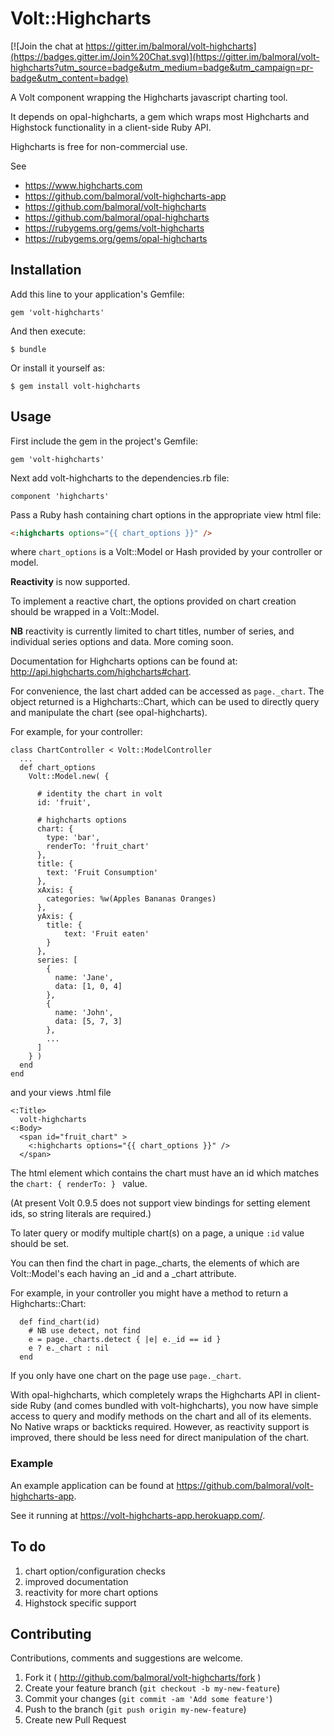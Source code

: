 # Volt::Highcharts

[![Join the chat at https://gitter.im/balmoral/volt-highcharts](https://badges.gitter.im/Join%20Chat.svg)](https://gitter.im/balmoral/volt-highcharts?utm_source=badge&utm_medium=badge&utm_campaign=pr-badge&utm_content=badge)

A Volt component wrapping the Highcharts javascript charting tool.

It depends on opal-highcharts, a gem which wraps most Highcharts and Highstock functionality in a client-side Ruby API.

Highcharts is free for non-commercial use.

See
- https://www.highcharts.com
- https://github.com/balmoral/volt-highcharts-app
- https://github.com/balmoral/volt-highcharts
- https://github.com/balmoral/opal-highcharts
- https://rubygems.org/gems/volt-highcharts
- https://rubygems.org/gems/opal-highcharts

## Installation

Add this line to your application's Gemfile:

    gem 'volt-highcharts'

And then execute:

    $ bundle

Or install it yourself as:

    $ gem install volt-highcharts

## Usage

First include the gem in the project's Gemfile:

```gem 'volt-highcharts'```

Next add volt-highcharts to the dependencies.rb file:

```component 'highcharts'```

Pass a Ruby hash containing chart options in the appropriate view html file:

```html
<:highcharts options="{{ chart_options }}" />
```

where `chart_options` is a Volt::Model or Hash provided by your controller or model. 

**Reactivity** is now supported. 

To implement a reactive chart, the options provided on chart creation should be wrapped in a Volt::Model.

**NB** reactivity is currently limited to chart titles, number of series, and individual series options and data. More coming soon.
  
Documentation for Highcharts options can be found at: http://api.highcharts.com/highcharts#chart.

For convenience, the last chart added can be accessed as ```page._chart```. 
The object returned is a Highcharts::Chart, which can be used to directly query and manipulate the chart (see opal-highcharts).
 
For example, for your controller:

```
class ChartController < Volt::ModelController
  ...
  def chart_options
    Volt::Model.new( {

      # identity the chart in volt
      id: 'fruit',
      
      # highcharts options
      chart: {
        type: 'bar',
        renderTo: 'fruit_chart'
      },
      title: {
        text: 'Fruit Consumption'
      },
      xAxis: {
        categories: %w(Apples Bananas Oranges)
      },
      yAxis: {
        title: {
            text: 'Fruit eaten'
        }
      },
      series: [
        {
          name: 'Jane',
          data: [1, 0, 4]
        },
        {
          name: 'John',
          data: [5, 7, 3]
        },
        ...
      ]
    } )
  end
end
```

and your views .html file

```
<:Title>
  volt-highcharts
<:Body>
  <span id="fruit_chart" >
    <:highcharts options="{{ chart_options }}" />
  </span>
```

The html element which contains the chart must have an id which matches the `chart: { renderTo: } ` value.

(At present Volt 0.9.5 does not support view bindings for setting element ids, so string literals are required.)
 
To later query or modify multiple chart(s) on a page, a unique `:id` value should be set. 
  
You can then find the chart in page._charts, the elements of which are Volt::Model's each having an _id and a _chart attribute.

For example, in your controller you might have a method to return a Highcharts::Chart:

```
  def find_chart(id)
    # NB use detect, not find
    e = page._charts.detect { |e| e._id == id }
    e ? e._chart : nil
  end
```

If you only have one chart on the page use ```page._chart```.

With opal-highcharts, which completely wraps the Highcharts API in client-side Ruby (and comes bundled with volt-highcharts),
you now have simple access to query and modify methods on the chart and all of its elements. No Native wraps or backticks required. 
However, as reactivity support is improved, there should be less need for direct manipulation of the chart.

### Example
 
An example application can be found at https://github.com/balmoral/volt-highcharts-app.

See it running at https://volt-highcharts-app.herokuapp.com/.

## To do

1. chart option/configuration checks
2. improved documentation
3. reactivity for more chart options
4. Highstock specific support

## Contributing

Contributions, comments and suggestions are welcome.
 
1. Fork it ( http://github.com/balmoral/volt-highcharts/fork )
2. Create your feature branch (`git checkout -b my-new-feature`)
3. Commit your changes (`git commit -am 'Add some feature'`)
4. Push to the branch (`git push origin my-new-feature`)
5. Create new Pull Request
